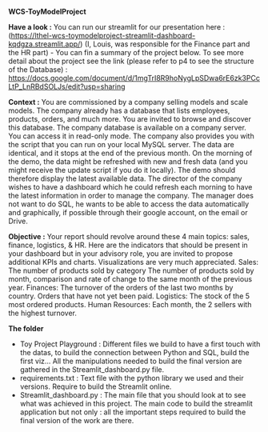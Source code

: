**WCS-ToyModelProject**

**Have a look :**
You can run our streamlit for our presentation here : (https://lthel-wcs-toymodelproject-streamlit-dashboard-kqdgza.streamlit.app/) (I, Louis, was responsible for the Finance part and the HR part) - You can fin a summary of the project below. To see more detail about the project see the link (please refer to p4 to see the structure of the Database) : https://docs.google.com/document/d/1mgTrI8R9hoNygLpSDwa6rE6zk3PCcLtP_LnRBdSOLJs/edit?usp=sharing 

**Context :**
You are commissioned by a company selling models and scale models. 
The company already has a database that lists employees, products, orders, and much more. 
You are invited to browse and discover this database. 
The company database is available on a company server. You can access it in read-only mode.
The company also provides you with the script that you can run on your local MySQL server. The data are identical, and it stops at the end of the previous month.
On the morning of the demo, the data might be refreshed with new and fresh data (and you might receive the update script if you do it locally). The demo should therefore display the latest available data.
The director of the company wishes to have a dashboard which he could refresh each morning to have the latest information in order to manage the company.
The manager does not want to do SQL, he wants to be able to access the data automatically and graphically, if possible through their google account, on the email or Drive. 

**Objective :**
Your report should revolve around these 4 main topics: sales, finance, logistics, &  HR.
Here are the indicators that should be present in your dashboard but in your advisory role, you are invited to propose additional KPIs and charts.
Visualizations are very much appreciated. 
Sales: 
The number of products sold by category 
The number of products sold by month, 
comparison and rate of change to the same month of the previous year.
Finances: 
The turnover of the orders of the last two months by country. 
Orders that have not yet been paid.
Logistics: 
The stock of the 5 most ordered products.
Human Resources: 
Each month, the 2 sellers with the highest turnover.

**The folder**
- Toy Project Playground : Different files we build to have a first touch with the datas, to build the connection between Python and SQL, build the first viz... All the manipulations needed to build the final version are gathered in the Streamlit_dashboard.py file.
- requirements.txt : Text file with the python library we used and their versions. Require to build the Streamlit online.
- Streamlit_dashboard.py : The main file that you should look at to see what was achieved in this project. The main code to build the streamlit application but not only : all the important steps required to build the final version of the work are there. 
